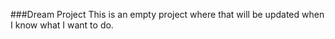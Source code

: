 ###Dream Project
This is an empty project where that will be updated when I know what I want to do.
